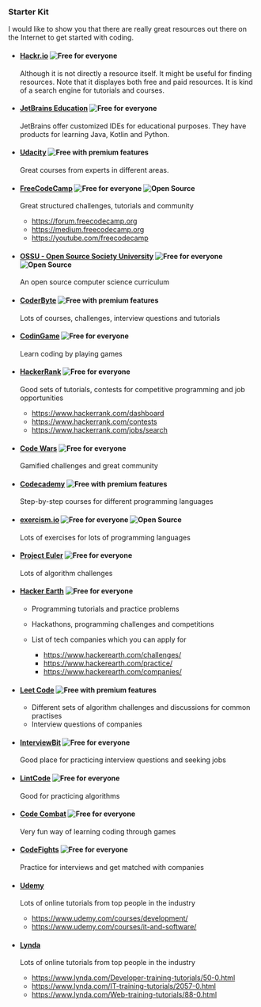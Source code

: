 ### Starter Kit

I would like to show you that there are really great resources out there on the Internet to get started with coding.
    
- #### [Hackr.io](https://hackr.io) ![Free for everyone][free]

    Although it is not directly a resource itself. It might be useful for finding resources.
    Note that it displayes both free and paid resources.
    It is kind of a search engine for tutorials and courses.
    
- #### [JetBrains Education](https://www.jetbrains.com/education/) ![Free for everyone][free]

    JetBrains offer customized IDEs for educational purposes. They have products for learning Java, Kotlin and
    Python.

- #### [Udacity](https://www.udacity.com) ![Free with premium features][freemium]

    Great courses from experts in different areas.

- #### [FreeCodeCamp](https://www.freecodecamp.org) ![Free for everyone][free] ![Open Source][open-source]

    Great structured challenges, tutorials and community

    - https://forum.freecodecamp.org
    - https://medium.freecodecamp.org
    - https://youtube.com/freecodecamp

- #### [OSSU - Open Source Society University](https://github.com/ossu/computer-science) ![Free for everyone][free] ![Open Source][open-source]

    An open source computer science curriculum

- #### [CoderByte](https://coderbyte.com) ![Free with premium features][freemium]

    Lots of courses, challenges, interview questions and tutorials

- #### [CodinGame](https://www.codingame.com/start) ![Free for everyone][free]

    Learn coding by playing games
            
- #### [HackerRank](https://www.hackerrank.com) ![Free for everyone][free]

    Good sets of tutorials, contests for competitive programming and job opportunities

    - https://www.hackerrank.com/dashboard
    - https://www.hackerrank.com/contests
    - https://www.hackerrank.com/jobs/search

- #### [Code Wars](https://www.codewars.com) ![Free for everyone][free]

    Gamified challenges and great community 

- #### [Codecademy](https://www.codecademy.com) ![Free with premium features][freemium]

    Step-by-step courses for different programming languages

- #### [exercism.io](http://exercism.io) ![Free for everyone][free] ![Open Source][open-source]

    Lots of exercises for lots of programming languages

- #### [Project Euler](https://projecteuler.net) ![Free for everyone][free]

    Lots of algorithm challenges

- #### [Hacker Earth](https://www.hackerearth.com) ![Free for everyone][free]

    - Programming tutorials and practice problems
    - Hackathons, programming challenges and competitions
    - List of tech companies which you can apply for

        - https://www.hackerearth.com/challenges/
        - https://www.hackerearth.com/practice/
        - https://www.hackerearth.com/companies/

- #### [Leet Code](https://leetcode.com/explore/) ![Free with premium features][freemium]

    - Different sets of algorithm challenges and discussions for common practises 
    - Interview questions of companies

- #### [InterviewBit](https://www.interviewbit.com) ![Free for everyone][free]

    Good place for practicing interview questions and seeking jobs

- #### [LintCode](https://www.lintcode.com) ![Free for everyone][free]

    Good for practicing algorithms

- #### [Code Combat](https://codecombat.com) ![Free for everyone][free]

    Very fun way of learning coding through games

- #### [CodeFights](https://codefights.com) ![Free for everyone][free]

    Practice for interviews and get matched with companies

- #### [Udemy](https://www.udemy.com)

    Lots of online tutorials from top people in the industry
    
    - https://www.udemy.com/courses/development/
    - https://www.udemy.com/courses/it-and-software/
    
- #### [Lynda](https://www.lynda.com)
    
    Lots of online tutorials from top people in the industry
    
    - https://www.lynda.com/Developer-training-tutorials/50-0.html
    - https://www.lynda.com/IT-training-tutorials/2057-0.html
    - https://www.lynda.com/Web-training-tutorials/88-0.html
        
[free]: https://img.shields.io/badge/free-for%20everyone-green.svg
[free for students]: https://img.shields.io/badge/free-for%20students-blue.svg
[freemium]: https://img.shields.io/badge/free-with%20premium%20features-orange.svg
[open-source]: https://img.shields.io/badge/open--source-yes-green.svg
